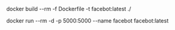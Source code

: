docker build --rm -f Dockerfile -t facebot:latest ./

docker run --rm -d -p 5000:5000 --name facebot facebot:latest
